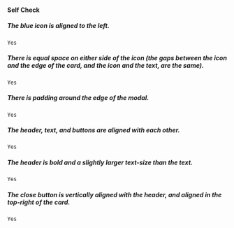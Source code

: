 #### Self Check

  #####  The blue icon is aligned to the left.
    Yes

  #####  There is equal space on either side of the icon (the gaps between the icon and the edge of the card, and the icon and the text, are the same).
    Yes

  #####  There is padding around the edge of the modal.
    Yes

  #####  The header, text, and buttons are aligned with each other.
    Yes

  #####  The header is bold and a slightly larger text-size than the text.
    Yes

  #####  The close button is vertically aligned with the header, and aligned in the top-right of the card.
    Yes